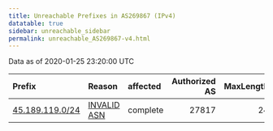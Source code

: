 ```yaml
---
title: Unreachable Prefixes in AS269867 (IPv4)
datatable: true
sidebar: unreachable_sidebar
permalink: unreachable_AS269867-v4.html
---
```


Data as of 2020-01-25 23:20:00 UTC


<div class="datatable-begin"></div>

| Prefix                                                   | Reason                                                                                                  | affected   |   Authorized AS |   MaxLength | Anchor                                         |   unreachable /24s |
|:---------------------------------------------------------|:--------------------------------------------------------------------------------------------------------|:-----------|----------------:|------------:|:-----------------------------------------------|-------------------:|
| [45.189.119.0/24](https://stat.ripe.net/45.189.119.0/24) | [INVALID ASN](https://rpki-validator.ripe.net/announcement-preview?asn=AS269867&prefix=45.189.119.0/24) | complete   |           27817 |          24 | [LACNIC](unreachable_LACNIC_RPKI_Root-v4.html) |                  1 |

<div class="datatable-end"></div>